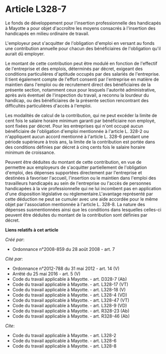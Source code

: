 # Article L328-7

Le fonds de développement pour l'insertion professionnelle des handicapés à Mayotte a pour objet d'accroître les moyens
consacrés à l'insertion des handicapés en milieu ordinaire de travail.

L'employeur peut s'acquitter de l'obligation d'emploi en versant au fonds une contribution annuelle pour chacun des
bénéficiaires de l'obligation qu'il aurait dû employer. 

Le montant de cette contribution peut être modulé en fonction de l'effectif de l'entreprise et des emplois, déterminés par
décret, exigeant des conditions particulières d'aptitude occupés par des salariés de l'entreprise. Il tient également compte
de l'effort consenti par l'entreprise en matière de maintien dans l'emploi ou de recrutement direct des bénéficiaires de la
présente section, notamment ceux pour lesquels l'autorité administrative, après avis éventuel de l'inspection du travail, a
reconnu la lourdeur du handicap, ou des bénéficiaires de la présente section rencontrant des difficultés particulières
d'accès à l'emploi. 

Les modalités de calcul de la contribution, qui ne peut excéder la limite de cent fois le salaire horaire minimum garanti par
bénéficiaire non employé, sont fixées par décret. Pour les entreprises qui n'ont occupé aucun bénéficiaire de l'obligation
d'emploi mentionnée à l'article L. 328-2 ou n'appliquent aucun accord mentionné à l'article L. 328-6 pendant une période
supérieure à trois ans, la limite de la contribution est portée dans des conditions définies par décret à cinq cents fois le
salaire horaire minimum de croissance. 

Peuvent être déduites du montant de cette contribution, en vue de permettre aux employeurs de s'acquitter partiellement de
l'obligation d'emploi, des dépenses supportées directement par l'entreprise et destinées à favoriser l'accueil, l'insertion
ou le maintien dans l'emploi des travailleurs handicapés au sein de l'entreprise ou l'accès de personnes handicapées à la vie
professionnelle qui ne lui incombent pas en application d'une disposition législative ou réglementaire.L'avantage représenté
par cette déduction ne peut se cumuler avec une aide accordée pour le même objet par l'association mentionnée à l'article L.
328-8. La nature des dépenses susmentionnées ainsi que les conditions dans lesquelles celles-ci peuvent être déduites du
montant de la contribution sont définies par décret.

**Liens relatifs à cet article**

_Créé par_:

  - Ordonnance n°2008-859 du 28 août 2008 - art. 7

_Cité par_:

  - Ordonnance n°2012-788 du 31 mai 2012 - art. 14 (V)
  - Arrêté du 25 mai 2016 - art. 5 (V)
  - Code du travail applicable à Mayotte. - art. D328-7 (Ab)
  - Code du travail applicable à Mayotte. - art. L328-17 (VT)
  - Code du travail applicable à Mayotte. - art. L328-18 (V)
  - Code du travail applicable à Mayotte. - art. L328-4 (VD)
  - Code du travail applicable à Mayotte. - art. L328-47 (VT)
  - Code du travail applicable à Mayotte. - art. L328-9 (VD)
  - Code du travail applicable à Mayotte. - art. R328-23 (Ab)
  - Code du travail applicable à Mayotte. - art. R328-46 (Ab)

_Cite_:

  - Code du travail applicable à Mayotte. - art. L328-2
  - Code du travail applicable à Mayotte. - art. L328-6
  - Code du travail applicable à Mayotte. - art. L328-8
